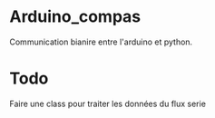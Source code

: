 # Arduino_compas
Communication bianire entre l'arduino et python.

# Todo
Faire une class pour traiter les données du flux serie

